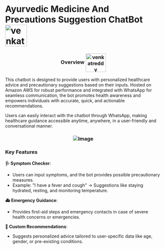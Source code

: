 <h1 align="left">Ayurvedic Medicine And Precautions Suggestion ChatBot <img align="center" src="https://cdn-icons-png.flaticon.com/512/2040/2040653.png" alt="venkatreddy" height="70" width="70" /></h1>
<h3 align="center">Overview <img align="center" src="https://cdn-icons-png.flaticon.com/512/4857/4857296.png" alt="venkatreddy" height="60" width="65" /></h3>
<p>This chatbot is designed to provide users with personalized healthcare advice and precautionary suggestions based on their inputs. Hosted on Amazon AWS for robust performance and integrated with WhatsApp for seamless communication, the bot promotes health awareness and empowers individuals with accurate, quick, and actionable recommendations.

Users can easily interact with the chatbot through WhatsApp, making healthcare guidance accessible anytime, anywhere, in a user-friendly and conversational manner.</p>

<h3 align="center"> <img align="center" src="https://cdn.create.vista.com/api/media/small/396234766/stock-photo-panoramic-shot-herbs-green-leaves-mortar-pestle-concrete-background-naturopathy" alt="Image"/></h3>
<h3 align="left">Key Features</h3>

**🩺 Symptom Checker**:
- Users can input symptoms, and the bot provides possible precautionary measures.
- Example: "I have a fever and cough" → Suggestions like staying hydrated, resting, and monitoring temperature.

**🚑 Emergency Guidance**:
- Provides first-aid steps and emergency contacts in case of severe health concerns or emergencies.

**🎯 Custom Recommendations**:
- Suggests personalized advice tailored to user-specific data like age, gender, or pre-existing conditions.
